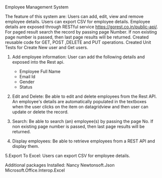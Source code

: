 Employee Management System


The feature of this system are:
Users can add, edit, view and remove employee details.
Users can export CSV for employee details.
Employee details are exposed through RESTful service https://gorest.co.in/public-api/.
For paged result search the record by passing page Number. If non
existing page number is passed, then last page results will be returned.
Created reusable code for GET, POST ,DELETE and PUT operations.
Created Unit Tests for Create New user and Get users.


1.	Add employee information:
User can add the following details and exposed into the Rest api.
    * Employee Full Name
    * Email Id
    * Gender
    * Status

2. Edit and Delete:
Be able to edit and delete employees from the Rest API. An employee's details are automatically populated in the textboxes when the user clicks on the item on datagridview and then user can update or delete the record.

3. Search:
Be able to search (an) employee(s) by passing the page No. If non
existing page number is passed, then last page results will be returned.


4. Display employees:
Be able to retrieve employees from a REST API and display them.

5.Export To Excel:
Users can export CSV for employee details.

Additional packages Installed:
Nancy
Newtonsoft.Json
Microsoft.Office.Interop.Excel

